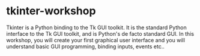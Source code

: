 # tkinter-workshop
Tkinter is a Python binding to the Tk GUI toolkit. It is the standard Python interface to the Tk GUI toolkit, and is Python's de facto standard GUI. In this workshop, you will create your first graphical user interface and you will understand basic GUI programming, binding inputs, events etc..
